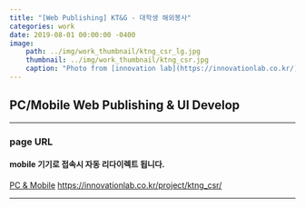 ```yaml
---
title: "[Web Publishing] KT&G - 대학생 해외봉사"
categories: work
date: 2019-08-01 00:00:00 -0400
image: 
    path: ../img/work_thumbnail/ktng_csr_lg.jpg
    thumbnail: ../img/work_thumbnail/ktng_csr.jpg
    caption: "Photo from [innovation lab](https://innovationlab.co.kr/)"
---
```

<style>
.entry-feature-image{max-width: 500px;}
</style>

## PC/Mobile Web Publishing & UI Develop

---

### page URL
#### mobile 기기로 접속시 자동 리다이렉트 됩니다.
[PC & Mobile](https://innovationlab.co.kr/project/ktng_csr/)
https://innovationlab.co.kr/project/ktng_csr/

---

